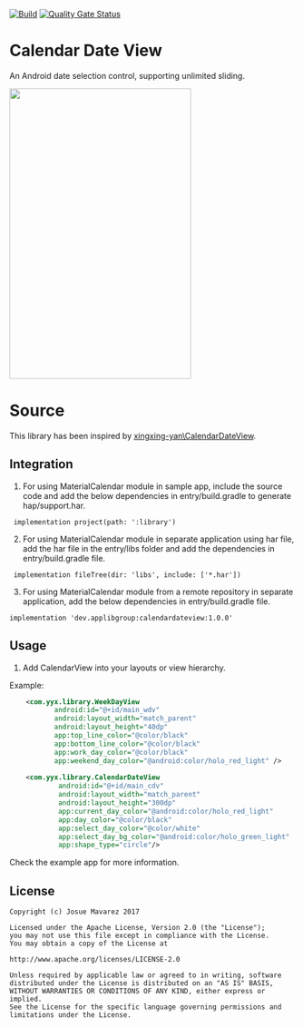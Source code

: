 [![Build](https://github.com/applibgroup/MaterialCalendar/actions/workflows/main.yml/badge.svg)](https://github.com/applibgroup/MaterialCalendar/actions/workflows/main.yml)
[![Quality Gate Status](https://sonarcloud.io/api/project_badges/measure?project=applibgroup_MaterialCalendar&metric=alert_status)](https://sonarcloud.io/dashboard?id=applibgroup_MaterialCalendar)

# Calendar Date View
An Android date selection control, supporting unlimited sliding.
<p>
	<image src = "/demo.png" width = 320 height = 512)/></image>
</p>

# Source
This library has been inspired by [xingxing-yan\\CalendarDateView](https://github.com/xingxing-yan/CalendarDateView).

## Integration

1. For using MaterialCalendar module in sample app, include the source code and add the below dependencies in entry/build.gradle to generate hap/support.har.
```
 implementation project(path: ':library')
```
2. For using MaterialCalendar module in separate application using har file, add the har file in the entry/libs folder and add the dependencies in entry/build.gradle file.
```
 implementation fileTree(dir: 'libs', include: ['*.har'])
```
3. For using MaterialCalendar module from a remote repository in separate application, add the below dependencies in entry/build.gradle file.
```
implementation 'dev.applibgroup:calendardateview:1.0.0'
```

## Usage
 1. Add CalendarView into your layouts or view hierarchy.

Example:

```xml
    <com.yyx.library.WeekDayView
           android:id="@+id/main_wdv"
           android:layout_width="match_parent"
           android:layout_height="40dp"
           app:top_line_color="@color/black"
           app:bottom_line_color="@color/black"
           app:work_day_color="@color/black"
           app:weekend_day_color="@android:color/holo_red_light" />
        
    <com.yyx.library.CalendarDateView
            android:id="@+id/main_cdv"
            android:layout_width="match_parent"
            android:layout_height="300dp"
            app:current_day_color="@android:color/holo_red_light"
            app:day_color="@color/black"
            app:select_day_color="@color/white"
            app:select_day_bg_color="@android:color/holo_green_light"
            app:shape_type="circle"/>
```
Check the example app for more information.

## License

	Copyright (c) Josue Mavarez 2017

	Licensed under the Apache License, Version 2.0 (the "License");
	you may not use this file except in compliance with the License.
	You may obtain a copy of the License at

	http://www.apache.org/licenses/LICENSE-2.0

	Unless required by applicable law or agreed to in writing, software
	distributed under the License is distributed on an "AS IS" BASIS,
	WITHOUT WARRANTIES OR CONDITIONS OF ANY KIND, either express or implied.
	See the License for the specific language governing permissions and
	limitations under the License.

